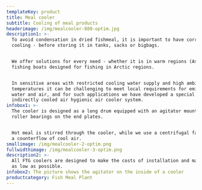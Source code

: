 ```yaml
---
templateKey: product
title: Meal cooler
subtitle: Cooling of meal products
headerimage: /img/mealcooler-880-optim.jpg
description1: >-
  To avoid condensation in dried fishmeal, it is important to have correct
  cooling - before storing it in tanks, sacks or bigbags.


  We offer solutions for every need - whether it is in warm regions (Asia) or on
  fishing boats designed for fishing in Arctic regions.


  In sensitive areas with restricted cooling water supply and high ambient
  temperatures it can be challenging to meet local requirements for emissions to
  water and air, and for such applications we have developed a special
  indirectly cooled air hygienic air cooler system.
infobox1: >-
  The cooler is designed as a long drum equipped with an agitator mounted in
  roller bearings on the end plates. 


  Hot meal is stirred through the cooler, while we use a centrifugal fan to draw
  a counterflow of cool air.
smallimage: /img/mealcooler-2-optim.png
fullwidthimage: /img/mealcooler-3-optim.png
description2: >-
  All FTG coolers are designed to make the costs of installation and maintenance
  as low as possible.
infobox2: The picture shows the agitator on the inside of a cooler
productcategory: Fish Meal Plant
---
```


